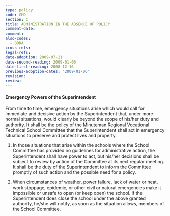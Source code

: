 ```yaml
---
type: policy
code: CHD
section: C
title: ADMINISTRATION IN THE ABSENCE OF POLICY
comment-date:
comment:
also-codes:
  - BDDA
cross-refs:
legal-refs:
date-adoption: 2009-07-21
date-second-reading: 2009-01-06
date-first-reading: 2008-12-16
previous-adoption-dates: "2009-01-06"
revision: 
review: 
---
```


#### Emergency Powers of the Superintendent

From time to time, emergency situations arise which would call for immediate and decisive action by the Superintendent that, under more normal situations, would clearly be beyond the scope of his/her duty and authority.  It shall be the policy of the Minuteman Regional Vocational Technical School Committee that the Superintendent shall act in emergency situations to preserve and protect lives and property.

1.	In those situations that arise within the schools where the School Committee has provided no guidelines for administrative action, the Superintendent shall have power to act, but his/her decisions shall be subject to review by action of the Committee at its next regular meeting.  It shall be the duty of the Superintendent to inform the Committee promptly of such action and the possible need for a policy.

2.	When circumstances of weather, power failure, lack of water or heat, work stoppage, epidemic, or other civil or natural emergencies make it impossible or unsafe to open (or keep open) the school. If the Superintendent does close the school under the above granted authority, he/she will notify, as soon as the situation allows, members of the School Committee.   


